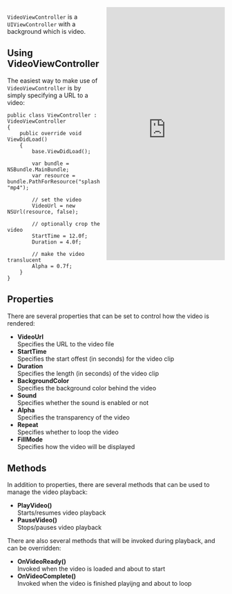 
<iframe src="https://appetize.io/embed/mxt9y9a0rzdem9mvpvn7u4nxcc?device=iphone5s&scale=75&autoplay=true&orientation=portrait&deviceColor=black" 
        width="274px" height="587px" frameborder="0" scrolling="no"
        style="float:right;margin-left:1em;">&nbsp;</iframe>

`VideoViewController` is a `UIViewController` with a background which is
video.

##  Using VideoViewController

The easiest way to make use of `VideoViewController` is by simply 
specifying a URL to a video:

    public class ViewController : VideoViewController
    {
        public override void ViewDidLoad()
        {
            base.ViewDidLoad();
        
            var bundle = NSBundle.MainBundle;
            var resource = bundle.PathForResource("splash", "mp4");
            
            // set the video
            VideoUrl = new NSUrl(resource, false);
            
            // optionally crop the video
            StartTime = 12.0f;
            Duration = 4.0f;
            
            // make the video translucent
            Alpha = 0.7f;
        }
    }

## Properties

There are several properties that can be set to control how the video 
is rendered:

 * **VideoUrl**  
   Specifies the URL to the video file
 * **StartTime**  
   Specifies the start offest (in seconds) for the video clip
 * **Duration**  
   Specifies the length (in seconds) of the video clip
 * **BackgroundColor**  
   Specifies the background color behind the video
 * **Sound**  
   Specifies whether the sound is enabled or not
 * **Alpha**  
   Specifies the transparency of the video 
 * **Repeat**  
   Specifies whether to loop the video
 * **FillMode**  
   Specifies how the video will be displayed

## Methods

In addition to properties, there are several methods that can be used
to manage the video playback:

 * **PlayVideo()**  
   Starts/resumes video playback
 * **PauseVideo()**  
   Stops/pauses video playback

There are also several methods that will be invoked during playback, 
and can be overridden:

 * **OnVideoReady()**  
   Invoked when the video is loaded and about to start
 * **OnVideoComplete()**  
   Invoked when the video is finished playijng and about to loop
